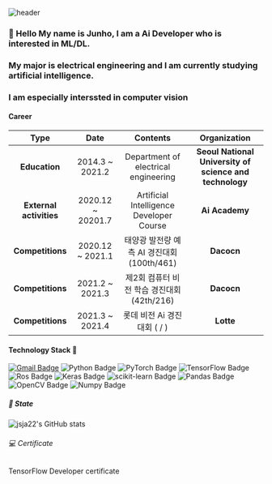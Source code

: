 
![header](https://capsule-render.vercel.app/api?type=wave&color=auto&height=150&section=header&text=Ai%20Developer&fontSize=60)

### 👋 Hello My name is Junho, I am a Ai Developer who is interested in ML/DL. 
###    My major is electrical engineering and I am currently studying artificial intelligence.
###    I am especially interssted in computer vision
####

#### Career

| **Type** | **Date** | **Contents** | **Organization** |
|:--------:|:--------:|:---------:|:---------:|
| **Education** | 2014.3 ~ 2021.2 | Department of electrical engineering | **Seoul National University of science and technology** |
| **External activities** | 2020.12 ~ 20201.7 | Artificial Intelligence Developer Course  | **Ai Academy** |
| **Competitions** | 2020.12 ~ 2021.1 | 태양광 발전량 예측 AI 경진대회 (100th/461) | **Dacocn** |  
| **Competitions** | 2021.2 ~ 2021.3  | 제2회 컴퓨터 비전 학습 경진대회 (42th/216) | **Dacocn** |
| **Competitions** | 2021.3 ~ 2021.4  | 롯데 비전 Ai 경진대회 (   /   ) | **Lotte** |

#### Technology Stack 🔭
[![Gmail Badge](https://img.shields.io/badge/Gmail-d14836?style=flat-square&logo=Gmail&logoColor=white&link=mailto:junhoo6808@gmail.com)](mailto:junhoo68081@gmail.com)
![Python Badge](https://img.shields.io/badge/Python-3776AB?style=flat-square&logo=Python&logoColor=blue)
![PyTorch Badge](https://img.shields.io/badge/PyTorch-EE4C2C?style=flat-square&logo=PyTorchg&logoColor=red)
![TensorFlow Badge](https://img.shields.io/badge/TensorFlow-FF6F00?style=flat-square&logo=TensorFlow&logoColor=orange)
![Ros Badge](https://img.shields.io/badge/Ros-22314E?style=flat-square&logo=Ros&logoColor=blue)
![Keras Badge](https://img.shields.io/badge/Keras-D00000?style=flat-square&logo=Keras&logoColor=red)
![scikit-learn Badge](https://img.shields.io/badge/scikit%20learn-F7931E?style=flat-square&logo=scikit-learn&logoColor=yellow)
![Pandas Badge](https://img.shields.io/badge/Pandas-150458?style=flat-square&logo=Pandas&logoColor=blue)
![OpenCV Badge](https://img.shields.io/badge/OpenCV-5C3EE8?style=flat-square&logo=OpenCV&logoColor=green)
![Numpy Badge](https://img.shields.io/badge/NumPy-013243?style=flat-square&logo=Numpy&logoColor=blue)

#####  🌱 State
![jsja22's GitHub stats](https://github-readme-stats.vercel.app/api?username=jsja22&show_icons=true)

###### 💻 Certificate
   TensorFlow Developer certificate



<!--
**jsja22/jsja22** is a ✨ _special_ ✨ repository because its `README.md` (this file) appears on your GitHub profile.

Here are some ideas to get you started:

- 🔭 I’m currently working on ...
- 🌱 I’m currently learning ...
- 👯 I’m looking to collaborate on ...
- 🤔 I’m looking for help with ...
- 💬 Ask me about ...
- 📫 How to reach me: ...
- 😄 Pronouns: ...
- ⚡ Fun fact: ...
-->
